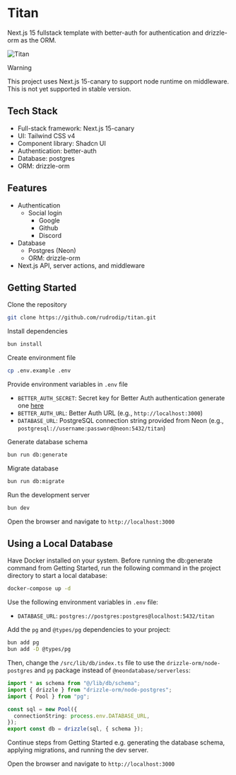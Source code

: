 # Titan

Next.js 15 fullstack template with better-auth for authentication and drizzle-orm as the ORM.

![Titan](./public/og.png)

> [!WARNING]
> This project uses Next.js 15-canary to support node runtime on middleware. This is not yet supported in stable version.

## Tech Stack

- Full-stack framework: Next.js 15-canary
- UI: Tailwind CSS v4
- Component library: Shadcn UI
- Authentication: better-auth
- Database: postgres
- ORM: drizzle-orm

## Features

- Authentication
  - Social login
    - Google
    - Github
    - Discord
- Database
  - Postgres (Neon)
  - ORM: drizzle-orm
- Next.js API, server actions, and middleware

## Getting Started

Clone the repository

```bash
git clone https://github.com/rudrodip/titan.git
```

Install dependencies

```bash
bun install
```

Create environment file

```bash
cp .env.example .env
```

Provide environment variables in `.env` file

- `BETTER_AUTH_SECRET`: Secret key for Better Auth authentication generate one [here](https://www.better-auth.com/docs/installation#set-environment-variables)
- `BETTER_AUTH_URL`: Better Auth URL (e.g., `http://localhost:3000`)
- `DATABASE_URL`: PostgreSQL connection string provided from Neon (e.g., `postgresql://username:password@neon:5432/titan`)

Generate database schema

```bash
bun run db:generate
```

Migrate database

```bash
bun run db:migrate
```

Run the development server

```bash
bun dev
```

Open the browser and navigate to `http://localhost:3000`

## Using a Local Database

Have Docker installed on your system. Before running the db:generate command from Getting Started, run the following command in the project directory to start a local database:

```bash
docker-compose up -d
```

Use the following environment variables in `.env` file:
- `DATABASE_URL`: `postgres://postgres:postgres@localhost:5432/titan`

Add the `pg` and `@types/pg` dependencies to your project:

```bash
bun add pg
bun add -D @types/pg
```

Then, change the `/src/lib/db/index.ts` file to use the `drizzle-orm/node-postgres` and `pg` package instead of `@neondatabase/serverless`:

```typescript
import * as schema from "@/lib/db/schema";
import { drizzle } from "drizzle-orm/node-postgres";
import { Pool } from "pg";

const sql = new Pool({
  connectionString: process.env.DATABASE_URL,
});
export const db = drizzle(sql, { schema });
```

Continue steps from Getting Started e.g. generating the database schema, applying migrations, and running the dev server.

Open the browser and navigate to `http://localhost:3000`
